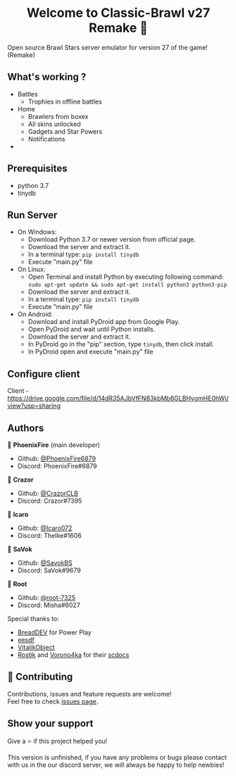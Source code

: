 <h1 align="center">Welcome to Classic-Brawl v27 Remake 👋</h1>

Open source Brawl Stars server emulator for version 27 of the game! (Remake)


## What's working ?
- Battles
  - Trophies in offline battles
- Home
  - Brawlers from boxex
  - All skins unlocked
  - Gadgets and Star Powers
  - Notifications
-


## Prerequisites

- python 3.7
- tinydb


## Run Server
- On Windows:
    - Download Python 3.7 or newer version from official page.
    - Download the server and extract it.
    - In a terminal type: ```pip install tinydb```
    - Execute "main.py" file
- On Linux:
    - Open Terminal and install Python by executing following command:
    ```sudo apt-get update && sudo apt-get install python3 python3-pip```
    - Download the server and extract it.
    - In a terminal type: ```pip install tinydb```
    - Execute "main.py" file
- On Android:
    - Download and install PyDroid app from Google Play.
    - Open PyDroid and wait until Python installs.
    - Download the server and extract it.
    - In PyDroid go in the "pip" section, type ```tinydb```, then click install.
    - In PyDroid open and execute "main.py" file


## Configure client
Client - https://drive.google.com/file/d/14dR35AJbVfFN83kbMb6GLBHyomHE0hWj/view?usp=sharing






## Authors

👤 **PhoenixFire** (main developer)

* Github: [@PhoenixFire6879](https://github.com/PhoenixFire6879)
* Discord: PhoenixFire#6879

👤 **Crazor**

* Github: [@CrazorCLB](https://github.com/CrazorCLB)
* Discord: Crazor#7395

👤 **Icaro**

* Github: [@Icaro072](https://github.com/Icaro072)
* Discord: TheIke#1606

👤 **SaVok**

* Github: [@SavokBS](https://github.com/SavokBS)
* Discord: SaVok#9679

👤 **Root**

* Github: [@root-7325](https://github.com/root-7325)
* Discord: Misha#6027

Special thanks to:
- [BreadDEV](https://github.com/BreadBSS) for Power Play 
- [eesdf](https://github.com/eesdfdev)
- [VitalikObject](https://github.com/VitalikObject)
- [Rostik](https://github.com/RostikDevv) and [Vorono4ka](https://github.com/Vorono4ka) for their [scdocs](https://github.com/RostikDevv/scdocs)


## 🤝 Contributing

Contributions, issues and feature requests are welcome!<br />Feel free to check [issues page](https://github.com/crossfireTeam/classicbrawlv29remake/issues).

## Show your support

Give a ⭐️ if this project helped you!

This version is unfinished, if you have any problems or bugs please contact with us in the our discord server, we will always be happy to help newbies!

